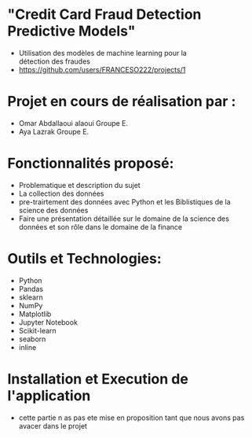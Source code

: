 # "Credit Card Fraud Detection Predictive Models" 
- Utilisation des modèles de machine learning pour la détection des fraudes
- https://github.com/users/FRANCESO222/projects/1


# Projet en cours de réalisation par :
- Omar Abdallaoui alaoui Groupe E.
- Aya Lazrak Groupe E.

# Fonctionnalités proposé:
- Problematique et description du sujet
- La collection des données
- pre-trairtement des données avec Python et les Biblistiques de la science des données
- Faire une présentation détaillée sur le domaine de la science des données et son rôle dans le domaine de la finance

# Outils et  Technologies:
- Python
- Pandas
- sklearn
- NumPy
- Matplotlib
- Jupyter Notebook
- Scikit-learn
- seaborn
- inline 

# Installation et Execution de l'application 
- cette partie n as pas ete mise en proposition tant que nous avons pas avacer dans le projet
  
